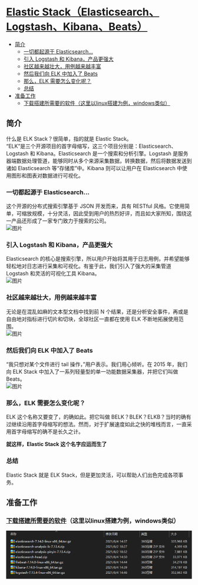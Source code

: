 # [Elastic Stack（Elasticsearch、Logstash、Kibana、Beats）](https://www.elastic.co/cn/what-is/elk-stack)

<!-- TOC depthfrom:2 -->

- [简介](#%E7%AE%80%E4%BB%8B)
    - [一切都起源于 Elasticsearch…](#%E4%B8%80%E5%88%87%E9%83%BD%E8%B5%B7%E6%BA%90%E4%BA%8E-elasticsearch)
    - [引入 Logstash 和 Kibana，产品更强大](#%E5%BC%95%E5%85%A5-logstash-%E5%92%8C-kibana%E4%BA%A7%E5%93%81%E6%9B%B4%E5%BC%BA%E5%A4%A7)
    - [社区越来越壮大，用例越来越丰富](#%E7%A4%BE%E5%8C%BA%E8%B6%8A%E6%9D%A5%E8%B6%8A%E5%A3%AE%E5%A4%A7%E7%94%A8%E4%BE%8B%E8%B6%8A%E6%9D%A5%E8%B6%8A%E4%B8%B0%E5%AF%8C)
    - [然后我们向 ELK 中加入了 Beats](#%E7%84%B6%E5%90%8E%E6%88%91%E4%BB%AC%E5%90%91-elk-%E4%B8%AD%E5%8A%A0%E5%85%A5%E4%BA%86-beats)
    - [那么，ELK 需要怎么变化呢？](#%E9%82%A3%E4%B9%88elk-%E9%9C%80%E8%A6%81%E6%80%8E%E4%B9%88%E5%8F%98%E5%8C%96%E5%91%A2)
    - [总结](#%E6%80%BB%E7%BB%93)
- [准备工作](#%E5%87%86%E5%A4%87%E5%B7%A5%E4%BD%9C)
    - [下载搭建所需要的软件（这里以linux搭建为例，windows类似）](#%E4%B8%8B%E8%BD%BD%E6%90%AD%E5%BB%BA%E6%89%80%E9%9C%80%E8%A6%81%E7%9A%84%E8%BD%AF%E4%BB%B6%E8%BF%99%E9%87%8C%E4%BB%A5linux%E6%90%AD%E5%BB%BA%E4%B8%BA%E4%BE%8Bwindows%E7%B1%BB%E4%BC%BC)

<!-- /TOC -->

## 简介

什么是 ELK Stack？很简单，指的就是 Elastic Stack。  
“ELK”是三个开源项目的首字母缩写，这三个项目分别是：Elasticsearch、Logstash 和 Kibana。Elasticsearch 是一个搜索和分析引擎。Logstash 是服务器端数据处理管道，能够同时从多个来源采集数据，转换数据，然后将数据发送到诸如 Elasticsearch 等“存储库”中。Kibana 则可以让用户在 Elasticsearch 中使用图形和图表对数据进行可视化。

### 一切都起源于 Elasticsearch…

这个开源的分布式搜索引擎基于 JSON 开发而来，具有 RESTful 风格。它使用简单，可缩放规模，十分灵活，因此受到用户的热烈好评，而且如大家所知，围绕这一产品还形成了一家专门致力于搜索的公司。  
![图片](https://images.contentstack.io/v3/assets/bltefdd0b53724fa2ce/blte442eb88e0f0cd6c/5c11ed8dd4785dff77a3f40d/logo-elasticsearch-logo.svg)

### 引入 Logstash 和 Kibana，产品更强大

Elasticsearch 的核心是搜索引擎，所以用户开始将其用于日志用例，并希望能够轻松地对日志进行采集和可视化。有鉴于此，我们引入了强大的采集管道 Logstash 和灵活的可视化工具 Kibana。  
![图片](https://images.contentstack.io/v3/assets/bltefdd0b53724fa2ce/blt745c7c0288922a62/5c11edccdf09df047814db29/elk-stack-3-elks-stacked.svg)

### 社区越来越壮大，用例越来越丰富

无论是在混乱如麻的文本型文档中找到前 N 个结果，还是分析安全事件，再或是自由地对指标进行切片和切块，全球社区一直都在使用 ELK 不断地拓展使用范围。  
![图片](https://images.contentstack.io/v3/assets/bltefdd0b53724fa2ce/blt45b506889a1b92f5/5c11edddec3079360d7726ab/elk-stack-globe-elk-ears.svg)

### 然后我们向 ELK 中加入了 Beats

“我只想对某个文件进行 tail 操作，”用户表示。我们用心倾听。在 2015 年，我们向 ELK Stack 中加入了一系列轻量型的单一功能数据采集器，并把它们叫做 Beats。  
![图片](https://images.contentstack.io/v3/assets/bltefdd0b53724fa2ce/blt4b5878e620695c17/5c11edeb928f832d782d0622/elk-stack-elk-bee.svg)

### 那么，ELK 需要怎么变化呢？

ELK 这个名称又要变了，的确如此。把它叫做 BELK？BLEK？ELKB？当时的确有过继续沿用首字母缩写的想法。然而，对于扩展速度如此之快的堆栈而言，一直采用首字母缩写的确不是长久之计。  

__就这样，Elastic Stack 这个名字应运而生了__

### 总结

Elastic Stack 就是 ELK Stack，但是更加灵活，可以帮助人们出色完成各项事务。  

## 准备工作

### [下载搭建所需要的软件](https://www.elastic.co/cn/start)（这里以linux搭建为例，windows类似）

![包](../../../images/download-elastic-stack-all.png)
